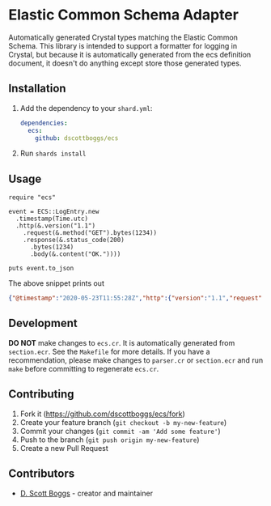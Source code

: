 # Elastic Common Schema Adapter

Automatically generated Crystal types matching the Elastic Common Schema. This
library is intended to support a formatter for logging in Crystal, but because
it is automatically generated from the ecs definition document, it doesn't do
anything except store those generated types.

## Installation

1. Add the dependency to your `shard.yml`:

   ```yaml
   dependencies:
     ecs:
       github: dscottboggs/ecs
   ```

2. Run `shards install`

## Usage

```crystal
require "ecs"

event = ECS::LogEntry.new
  .timestamp(Time.utc)
  .http(&.version("1.1")
    .request(&.method("GET").bytes(1234))
    .response(&.status_code(200)
      .bytes(1234)
      .body(&.content("OK."))))

puts event.to_json
```
The above snippet prints out
```json
{"@timestamp":"2020-05-23T11:55:28Z","http":{"version":"1.1","request":{"bytes":1234,"method":"GET"},"response":{"bytes":1234,"status_code":200,"body":{"content":"OK."}}}}
```

## Development
**DO NOT** make changes to `ecs.cr`. It is automatically generated from `section.ecr`. See the `Makefile` for more details. If you have a recommendation, please make changes to `parser.cr` or `section.ecr` and run `make` before committing to regenerate `ecs.cr`.

## Contributing

1. Fork it (<https://github.com/dscottboggs/ecs/fork>)
2. Create your feature branch (`git checkout -b my-new-feature`)
3. Commit your changes (`git commit -am 'Add some feature'`)
4. Push to the branch (`git push origin my-new-feature`)
5. Create a new Pull Request

## Contributors

- [D. Scott Boggs](https://github.com/dscottboggs) - creator and maintainer
